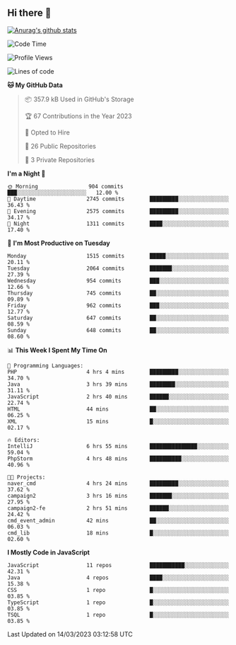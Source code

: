 ## Hi there 👋

[![Anurag's github stats](https://github-readme-stats.vercel.app/api?username=Songwonseok)](https://github.com/anuraghazra/github-readme-stats)



<!--START_SECTION:waka-->
![Code Time](http://img.shields.io/badge/Code%20Time-2%2C116%20hrs%2042%20mins-blue)

![Profile Views](http://img.shields.io/badge/Profile%20Views-4-blue)

![Lines of code](https://img.shields.io/badge/From%20Hello%20World%20I%27ve%20Written-35.0%20million%20lines%20of%20code-blue)

**🐱 My GitHub Data** 

> 📦 357.9 kB Used in GitHub's Storage 
 > 
> 🏆 67 Contributions in the Year 2023
 > 
> 💼 Opted to Hire
 > 
> 📜 26 Public Repositories 
 > 
> 🔑 3 Private Repositories 
 > 
**I'm a Night 🦉** 

```text
🌞 Morning                904 commits         ███░░░░░░░░░░░░░░░░░░░░░░   12.00 % 
🌆 Daytime                2745 commits        █████████░░░░░░░░░░░░░░░░   36.43 % 
🌃 Evening                2575 commits        █████████░░░░░░░░░░░░░░░░   34.17 % 
🌙 Night                  1311 commits        ████░░░░░░░░░░░░░░░░░░░░░   17.40 % 
```
📅 **I'm Most Productive on Tuesday** 

```text
Monday                   1515 commits        █████░░░░░░░░░░░░░░░░░░░░   20.11 % 
Tuesday                  2064 commits        ███████░░░░░░░░░░░░░░░░░░   27.39 % 
Wednesday                954 commits         ███░░░░░░░░░░░░░░░░░░░░░░   12.66 % 
Thursday                 745 commits         ██░░░░░░░░░░░░░░░░░░░░░░░   09.89 % 
Friday                   962 commits         ███░░░░░░░░░░░░░░░░░░░░░░   12.77 % 
Saturday                 647 commits         ██░░░░░░░░░░░░░░░░░░░░░░░   08.59 % 
Sunday                   648 commits         ██░░░░░░░░░░░░░░░░░░░░░░░   08.60 % 
```


📊 **This Week I Spent My Time On** 

```text
💬 Programming Languages: 
PHP                      4 hrs 4 mins        █████████░░░░░░░░░░░░░░░░   34.70 % 
Java                     3 hrs 39 mins       ████████░░░░░░░░░░░░░░░░░   31.11 % 
JavaScript               2 hrs 40 mins       ██████░░░░░░░░░░░░░░░░░░░   22.74 % 
HTML                     44 mins             ██░░░░░░░░░░░░░░░░░░░░░░░   06.25 % 
XML                      15 mins             █░░░░░░░░░░░░░░░░░░░░░░░░   02.17 % 

🔥 Editors: 
IntelliJ                 6 hrs 55 mins       ███████████████░░░░░░░░░░   59.04 % 
PhpStorm                 4 hrs 48 mins       ██████████░░░░░░░░░░░░░░░   40.96 % 

🐱‍💻 Projects: 
naver_cmd                4 hrs 24 mins       █████████░░░░░░░░░░░░░░░░   37.62 % 
campaign2                3 hrs 16 mins       ███████░░░░░░░░░░░░░░░░░░   27.95 % 
campaign2-fe             2 hrs 51 mins       ██████░░░░░░░░░░░░░░░░░░░   24.42 % 
cmd_event_admin          42 mins             ██░░░░░░░░░░░░░░░░░░░░░░░   06.03 % 
cmd_lib                  18 mins             █░░░░░░░░░░░░░░░░░░░░░░░░   02.60 % 
```

**I Mostly Code in JavaScript** 

```text
JavaScript               11 repos            ███████████░░░░░░░░░░░░░░   42.31 % 
Java                     4 repos             ████░░░░░░░░░░░░░░░░░░░░░   15.38 % 
CSS                      1 repo              █░░░░░░░░░░░░░░░░░░░░░░░░   03.85 % 
TypeScript               1 repo              █░░░░░░░░░░░░░░░░░░░░░░░░   03.85 % 
TSQL                     1 repo              █░░░░░░░░░░░░░░░░░░░░░░░░   03.85 % 
```




 Last Updated on 14/03/2023 03:12:58 UTC
<!--END_SECTION:waka-->
